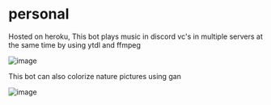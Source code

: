 # personal
Hosted on heroku, This bot plays music in discord vc's in multiple servers at the same time by using ytdl and ffmpeg


![image](https://user-images.githubusercontent.com/31823365/168416931-4c5a6721-fdbd-4360-bb41-310df37911e0.png)



This bot can also colorize nature pictures using gan


![image](https://user-images.githubusercontent.com/31823365/168416950-86c96820-22f3-4181-8e35-05796564be02.png)
